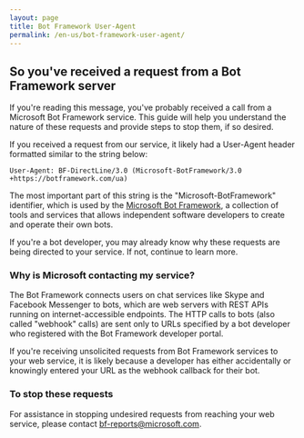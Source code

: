```yaml
---
layout: page
title: Bot Framework User-Agent
permalink: /en-us/bot-framework-user-agent/
---
```


## So you've received a request from a Bot Framework server

If you're reading this message, you've probably received a call from a Microsoft Bot Framework service. This guide will help you understand the nature of these requests and provide steps to stop them, if so desired.

If you received a request from our service, it likely had a User-Agent header formatted similar to the string below:

    User-Agent: BF-DirectLine/3.0 (Microsoft-BotFramework/3.0 +https://botframework.com/ua)

The most important part of this string is the "Microsoft-BotFramework" identifier, which is used by the [Microsoft Bot Framework](https://dev.botframework.com), a collection of tools and services that allows independent software developers to create and operate their own bots.

If you're a bot developer, you may already know why these requests are being directed to your service. If not, continue to learn more.

### Why is Microsoft contacting my service?

The Bot Framework connects users on chat services like Skype and Facebook Messenger to bots, which are web servers with REST APIs running on internet-accessible endpoints. The HTTP calls to bots (also called "webhook" calls) are sent only to URLs specified by a bot developer who registered with the Bot Framework developer portal.

If you're receiving unsolicited requests from Bot Framework services to your web service, it is likely because a developer has either accidentally or knowingly entered your URL as the webhook callback for their bot.

### To stop these requests

For assistance in stopping undesired requests from reaching your web service, please contact [bf-reports@microsoft.com](mailto:bf-reports@microsoft.com).